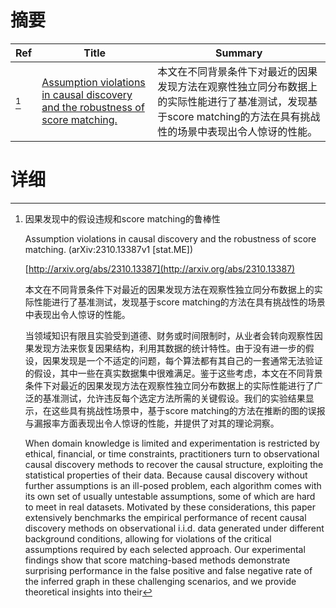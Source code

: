 # 摘要

| Ref | Title | Summary |
| --- | --- | --- |
| [^1] | [Assumption violations in causal discovery and the robustness of score matching.](http://arxiv.org/abs/2310.13387) | 本文在不同背景条件下对最近的因果发现方法在观察性独立同分布数据上的实际性能进行了基准测试，发现基于score matching的方法在具有挑战性的场景中表现出令人惊讶的性能。 |

# 详细

[^1]: 因果发现中的假设违规和score matching的鲁棒性

    Assumption violations in causal discovery and the robustness of score matching. (arXiv:2310.13387v1 [stat.ME])

    [http://arxiv.org/abs/2310.13387](http://arxiv.org/abs/2310.13387)

    本文在不同背景条件下对最近的因果发现方法在观察性独立同分布数据上的实际性能进行了基准测试，发现基于score matching的方法在具有挑战性的场景中表现出令人惊讶的性能。

    

    当领域知识有限且实验受到道德、财务或时间限制时，从业者会转向观察性因果发现方法来恢复因果结构，利用其数据的统计特性。由于没有进一步的假设，因果发现是一个不适定的问题，每个算法都有其自己的一套通常无法验证的假设，其中一些在真实数据集中很难满足。鉴于这些考虑，本文在不同背景条件下对最近的因果发现方法在观察性独立同分布数据上的实际性能进行了广泛的基准测试，允许违反每个选定方法所需的关键假设。我们的实验结果显示，在这些具有挑战性场景中，基于score matching的方法在推断的图的误报与漏报率方面表现出令人惊讶的性能，并提供了对其的理论洞察。

    When domain knowledge is limited and experimentation is restricted by ethical, financial, or time constraints, practitioners turn to observational causal discovery methods to recover the causal structure, exploiting the statistical properties of their data. Because causal discovery without further assumptions is an ill-posed problem, each algorithm comes with its own set of usually untestable assumptions, some of which are hard to meet in real datasets. Motivated by these considerations, this paper extensively benchmarks the empirical performance of recent causal discovery methods on observational i.i.d. data generated under different background conditions, allowing for violations of the critical assumptions required by each selected approach. Our experimental findings show that score matching-based methods demonstrate surprising performance in the false positive and false negative rate of the inferred graph in these challenging scenarios, and we provide theoretical insights into their
    

